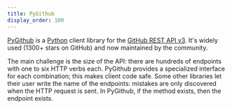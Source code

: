 ```yaml
---
title: PyGithub
display_order: 100
---
```

[PyGithub](https://github.com/PyGithub/PyGithub) is a [Python](https://www.python.org/) client library for the [GitHub REST API v3](https://developer.github.com/v3/).
It's widely used (1300+ stars on GitHub) and now maintained by the community.

The main challenge is the size of the API: there are hundreds of endpoints with one to six HTTP verbs each.
PyGithub provides a specialized interface for each combination; this makes client code safe.
Some other libraries let their user write the name of the endpoints: mistakes are only discovered when the HTTP request is sent.
In PyGithub, if the method exists, then the endpoint exists.
